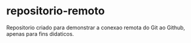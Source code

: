 # repositorio-remoto
Repositorio criado para demonstrar a conexao remota do Git ao Github, apenas para fins didaticos.
